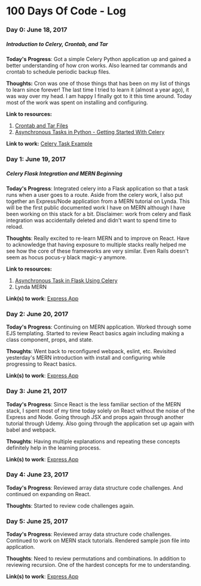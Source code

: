 # 100 Days Of Code - Log

### Day 0: June 18, 2017
##### Introduction to Celery, Crontab, and Tar

**Today's Progress**: Got a simple Celery Python application up and gained a better understanding of how cron works. Also learned tar commands and crontab to schedule periodic backup files.

**Thoughts:** Cron was one of those things that has been on my list of things to learn since forever! The last time I tried to learn it (almost a year ago), it was way over my head. I am happy I finally got to it this time around. Today most of the work was spent on installing and configuring.

**Link to resources:**
1. [Crontab and Tar Files](https://www.youtube.com/watch?v=hGqjM9Wz-pU)
2. [Asynchronous Tasks in Python - Getting Started With Celery](https://www.youtube.com/watch?v=fg-JfZBetpM)

**Link to work:** [Celery Task Example](https://github.com/lingsitu1290/100-days-of-code/tree/master/Day-0-Intro-to-Celery)

### Day 1: June 19, 2017
##### Celery Flask Integration and MERN Beginning

**Today's Progress**: Integrated celery into a Flask application so that a task runs when a user goes to a route. Aside from the celery work, I also put together an Express/Node application from a MERN tutorial on Lynda. This will be the first public documented work I have on MERN although I have been working on this stack for a bit. Disclaimer: work from celery and flask integration was accidentally deleted and didn't want to spend time to reload.

**Thoughts**: Really excited to re-learn MERN and to improve on React. Have to acknowledge that having exposure to multiple stacks really helped me see how the core of these frameworks are very similar. Even Rails doesn't seem as hocus pocus-y black magic-y anymore.

**Link to resources:**
1. [Asynchronous Task in Flask Using Celery](https://www.youtube.com/watch?v=iwxzilyxTbQ)
2. Lynda MERN

<!-- To be added -->
**Link(s) to work**: [Express App](https://github.com/lingsitu1290/100-days-of-code/tree/master/MERN-Sample)

### Day 2: June 20, 2017

**Today's Progress**: Continuing on MERN application. Worked through some EJS templating. Started to review React basics again including making a class component, props, and state.

**Thoughts**: Went back to reconfigured webpack, eslint, etc. Revisited yesterday's MERN introduction with install and configuring while progressing to React basics.

**Link(s) to work**: [Express App](https://github.com/lingsitu1290/100-days-of-code/tree/master/MERN-Sample)

### Day 3: June 21, 2017

**Today's Progress**: Since React is the less familiar section of the MERN stack, I spent most of my time today solely on React without the noise of the Express and Node. Going through JSX and props again through another tutorial through Udemy. Also going through the application set up again with babel and webpack.

**Thoughts**: Having multiple explanations and repeating these concepts definitely help in the learning process.

<!-- To be added -->
**Link(s) to work**: [Express App](https://github.com/lingsitu1290/100-days-of-code/tree/master/ReduxSimpleStarter)

### Day 4: June 23, 2017

**Today's Progress**: Reviewed array data structure code challenges. And continued on expanding on React.

**Thoughts**: Started to review code challenges again.

### Day 5: June 25, 2017

**Today's Progress**: Reviewed array data structure code challenges. Continued to work on MERN stack tutorials. Rendered sample json file into application.

**Thoughts**: Need to review permutations and combinations. In addition to reviewing recursion. One of the hardest concepts for me to understanding.

**Link(s) to work**: [Express App](https://github.com/lingsitu1290/100-days-of-code/tree/master/MERN-Sample)
